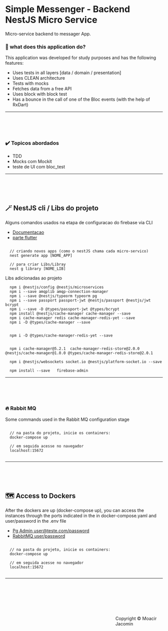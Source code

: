# Simple Messenger - Backend NestJS Micro Service

Micro-service backend to messager App. 

 

### 🔑 what does this application do?
This application was developed for study purposes and has the following features:

* Uses tests in all layers [data / domain / presentation]
* Uses CLEAN architecture
* Tests with mocks
* Fetches data from a free API
* Uses block with block test
* Has a bounce in the call of one of the Bloc events (with the help of RxDart)
---
<br /><br /><br />

### ✔️ Topicos abordados  
 - TDD 
 - Mocks com Mockit 
 - teste de UI com bloc_test
---
<br /><br /><br />

 
 
 


## 🪄 NestJS cli / Libs do projeto
Alguns comandos usados na etapa de configuracao do firebase via CLI 
- [Documentacao](https://firebase.flutter.dev/docs/cli)
- [parte flutter](https://firebase.google.com/docs/flutter/setup?platform=android)
```console

  // criando novos apps (como o nestJS chama cada micro-servico)
  nest generate app [NOME_APP]

  // para criar Libs/Libray
  nest g library [NOME_LIB]

```

Libs adicionadas ao projeto 
```console
  npm i @nestjs/config @nestjs/microservices
  npm i --save amqplib amqp-connection-manager
  npm i --save @nestjs/typeorm typeorm pg
  npm i --save passport passport-jwt @nestjs/passport @nestjs/jwt bcrypt
  npm i --save -D @types/passport-jwt @types/bcrypt
  npm install @nestjs/cache-manager cache-manager --save
  npm i cache-manager redis cache-manager-redis-yet --save
  npm i -D @types/cache-manager --save


  npm i -D @types/cache-manager-redis-yet --save


  npm i cache-manager@5.2.1  cache-manager-redis-store@2.0.0 @nestjs/cache-manager@1.0.0 @types/cache-manager-redis-store@2.0.1

  npm i @nestjs/websockets socket.io @nestjs/platform-socket.io --save

  npm install --save   firebase-admin

```
---
<br /><br /><br />



### 🔥 Rabbit MQ
Some commands used in the Rabbit MQ configuration stage
```console

  // na pasta do projeto, inicie os containers:
  docker-compose up

  // em seguida acesse no navegador
  localhost:15672


```
 
---
<br /><br /><br />


## 🗺️ Access to Dockers
After the dockers are up (docker-compose up), you can access the instances through the ports indicated in the
in docker-compose.yaml and user/password in the .env file
- [Pg Admin user@teste.com/password ](http://localhost:15432/)
- [RabbitMQ user/password ](http://localhost:15672/)
```console

  // na pasta do projeto, inicie os containers:
  docker-compose up

  // em seguida acesse no navegador
  localhost:15672


```

 
---
<br /><br /><br />
 

 

#
<footer>
  <p style="float:right; width: 30%;"> Copyright © Moacir Jacomin 
</p>
